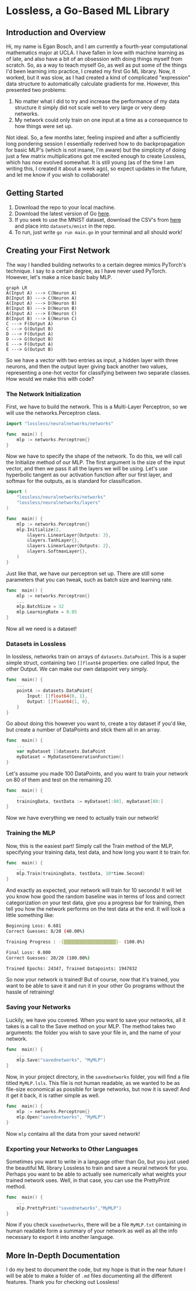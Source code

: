 # Lossless, a Go-Based ML Library
## Introduction and Overview
Hi, my name is Egan Bosch, and I am currently a fourth-year computational mathematics major at UCLA. I have fallen in love with machine learning as of late, and also have a bit of an obsession with doing things myself from scratch. So, as a way to teach myself Go, as well as put some of the things I'd been learning into practice, I created my first Go ML library. Now, it worked, but it was slow, as I had created a kind of complicated "expression" data structure to automatically calculate gradients for me. However, this presented two problems:
1. No matter what I did to try and increase the performance of my data structure it simply did not scale well to very large or very deep networks.
2. My network could only train on one input at a time as a consequence to how things were set up.

Not ideal. So, a few months later, feeling inspired and after a sufficiently long pondering session I essentially rederived how to do backpropagation for basic MLP's (which is not insane, I'm aware) but the simplicity of doing just a few matrix multiplications got me excited enough to create Lossless, which has now evolved somewhat. It is still young (as of the time I am writing this, I created it about a week ago), so expect updates in the future, and let me know if you wish to collaborate!
## Getting Started
1. Download the repo to your local machine.
2. Download the latest version of Go [here](https://go.dev/dl/).
3. If you seek to use the MNIST dataset, download the CSV's from [here](https://www.kaggle.com/datasets/oddrationale/mnist-in-csv) and place into `datasets/mnist` in the repo.
4. To run, just write `go run main.go` in your terminal and all should work!
## Creating your First Network
The way I handled building networks to a certain degree mimics PyTorch's technique. I say to a certain degree, as I have never used PyTorch. However, let's make a nice basic baby MLP.
```mermaid
graph LR
A(Input A) ---> C(Neuron A)
B(Input B) ---> C(Neuron A)
A(Input A) ---> D(Neuron B)
B(Input B) ---> D(Neuron B)
A(Input A) ---> E(Neuron C)
B(Input B) ---> E(Neuron C)
C ---> F(Output A)
C ---> G(Output B)
D ---> F(Output A)
D ---> G(Output B)
E ---> F(Output A)
E ---> G(Output B)
```
So we have a vector with two entries as input, a hidden layer with three neurons, and then the output layer giving back another two values, representing a one-hot vector for classifying between two separate classes. How would we make this with code?

### The Network Initialization
First, we have to build the network. This is a Multi-Layer Perceptron, so we will use the networks.Perceptron class.
```Go
import "lossless/neuralnetworks/networks"

func  main() {
	mlp := networks.Perceptron{}
}
```
Now we have to specify the shape of the network. To do this, we will call the Initialize method of our MLP. The first argument is the size of the input vector, and then we pass it all the layers we will be using. Let's use hyperbolic tangent as our activation function after our first layer, and softmax for the outputs, as is standard for classification.
```Go
import (
	"lossless/neuralnetworks/networks"
	"lossless/neuralnetworks/layers"
)

func  main() {
	mlp := networks.Perceptron{}
	mlp.Initialize(2,
		&layers.LinearLayer{Outputs: 3},
		&layers.TanhLayer{},
		&layers.LinearLayer{Outputs: 2},
		&layers.SoftmaxLayer{},
	)
}
```
Just like that, we have our perceptron set up. There are still some parameters that you can tweak, such as batch size and learning rate.
```Go
func  main() {
	mlp := networks.Perceptron{}
	...
	mlp.BatchSize = 32
	mlp.LearningRate = 0.05
}
```
Now all we need is a dataset!
### Datasets in Lossless
In lossless, networks train on arrays of `datasets.DataPoint`. This is a super simple struct, containing two `[]float64` properties: one called Input, the other Output. We can make our own datapoint very simply.
```Go
func  main() {
	...
	pointA := datasets.DataPoint{
		Input: []float64{0, 1},
		Output: []float64{1, 0},
	}
}
```
Go about doing this however you want to, create a toy dataset if you'd like, but create a number of DataPoints and stick them all in an array.
```Go
func  main() {
	...
	var myDataset []datasets.DataPoint
	myDataset = MyDatasetGenerationFunction()
}
```
Let's assume you made 100 DataPoints, and you want to train your network on 80 of them and test on the remaining 20.
```Go
func  main() {
	...
	trainingData, testData := myDataset[:80], myDataset[80:]
}
```
Now we have everything we need to actually train our network!
### Training the MLP
Now, this is the easiest part! Simply call the Train method of the MLP, specifying your training data, test data, and how long you want it to train for.
```Go
func  main() {
	...
	mlp.Train(trainingData, testData, 10*time.Second)
}
```
And exactly as expected, your network will train for 10 seconds! It will let you know how good the random baseline was in terms of loss and correct categorization on your test data, give you a progress bar for training, then tell you how the network performs on the test data at the end. It will look a little something like:
```bash
Beginning Loss: 6.681
Correct Guesses: 8/20 (40.00%)

Training Progress : -{▒▒▒▒▒▒▒▒▒▒▒▒▒▒▒▒▒▒▒▒}- (100.0%)  

Final Loss: 0.000
Correct Guesses: 20/20 (100.00%)

Trained Epochs: 24347, Trained Datapoints: 1947832
```

So now your network is trained! But of course, now that it's trained, you want to be able to save it and run it in your other Go programs without the hassle of retraining!
### Saving your Networks
Luckily, we have you covered. When you want to save your networks, all it takes is a call to the Save method on your MLP. The method takes two arguments: the folder you wish to save your file in, and the name of your network.
```Go
func  main() {
	...
	mlp.Save("savednetworks", "MyMLP")
}
```
Now, in your project directory, in the `savednetworks` folder, you will find a file titled `MyMLP.lsls`. This file is not human readable, as we wanted to be as file-size economical as possible for large networks, but now it is saved! And it get it back, it is rather simple as well.
```Go
func  main() {
	mlp := networks.Perceptron{}
	mlp.Open("savednetworks", "MyMLP")
}
```
Now `mlp` contains all the data from your saved network!
### Exporting your Networks to Other Languages
Sometimes you want to write in a language other than Go, but you just used the beautiful ML library Lossless to train and save a neural network for you. Perhaps you want to be able to actually see numerically what weights your trained network
uses. Well, in that case, you can use the PrettyPrint method.
```Go
func  main() {
	...
	mlp.PrettyPrint("savednetworks","MyMLP")
}
```
Now if you check `savednetworks`, there will be a file `MyMLP.txt` containing in human readable form a summary of your network as well as all the info necessary to export it into another language.
## More In-Depth Documentation
I do my best to document the code, but my hope is that in the near future I will be able to make a folder of `.md` files documenting all the different features. Thank you for checking out Lossless!